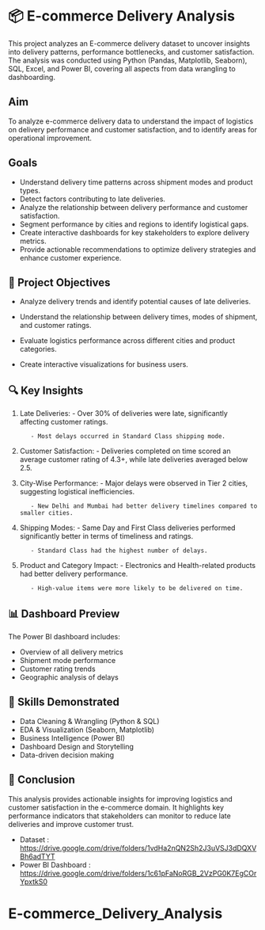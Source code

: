 # 📦 E-commerce Delivery Analysis

This project analyzes an E-commerce delivery dataset to uncover insights into delivery patterns, performance bottlenecks, and customer satisfaction. The analysis was conducted using Python (Pandas, Matplotlib, Seaborn), SQL, Excel, and Power BI, covering all aspects from data wrangling to dashboarding.

## Aim
To analyze e-commerce delivery data to understand the impact of logistics on delivery performance and customer satisfaction, and to identify areas for operational improvement.

## Goals
- Understand delivery time patterns across shipment modes and product types.
- Detect factors contributing to late deliveries.
- Analyze the relationship between delivery performance and customer satisfaction.
- Segment performance by cities and regions to identify logistical gaps.
- Create interactive dashboards for key stakeholders to explore delivery metrics.
- Provide actionable recommendations to optimize delivery strategies and enhance customer experience.

## 🧠 Project Objectives

- Analyze delivery trends and identify potential causes of late deliveries.
  
- Understand the relationship between delivery times, modes of shipment, and customer ratings.
  
- Evaluate logistics performance across different cities and product categories.
  
- Create interactive visualizations for business users.

## 🔍 Key Insights

1. Late Deliveries:
          - Over 30% of deliveries were late, significantly affecting customer ratings.
   
          - Most delays occurred in Standard Class shipping mode.
3. Customer Satisfaction:
          - Deliveries completed on time scored an average customer rating of 4.3+, while late deliveries averaged below 2.5.
4. City-Wise Performance:
          - Major delays were observed in Tier 2 cities, suggesting logistical inefficiencies.
   
          - New Delhi and Mumbai had better delivery timelines compared to smaller cities.
6. Shipping Modes:
          - Same Day and First Class deliveries performed significantly better in terms of timeliness and ratings.
   
          - Standard Class had the highest number of delays.
8. Product and Category Impact:
          - Electronics and Health-related products had better delivery performance.
   
          - High-value items were more likely to be delivered on time.

## 📊 Dashboard Preview

The Power BI dashboard includes:

  - Overview of all delivery metrics
  - Shipment mode performance
  - Customer rating trends
  - Geographic analysis of delays

## 🔧 Skills Demonstrated

- Data Cleaning & Wrangling (Python & SQL)
- EDA & Visualization (Seaborn, Matplotlib)
- Business Intelligence (Power BI)
- Dashboard Design and Storytelling
- Data-driven decision making

## 🚀 Conclusion

This analysis provides actionable insights for improving logistics and customer satisfaction in the e-commerce domain. It highlights key performance indicators that stakeholders can monitor to reduce late deliveries and improve customer trust.

- Dataset : https://drive.google.com/drive/folders/1vdHa2nQN2Sh2J3uVSJ3dDQXVBh6adTYT
- Power BI Dashboard : https://drive.google.com/drive/folders/1c61pFaNoRGB_2VzPG0K7EgCOrYpxtkS0
  
# E-commerce_Delivery_Analysis
